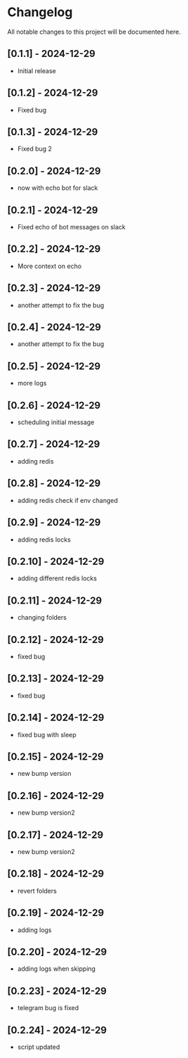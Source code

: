 # Changelog

All notable changes to this project will be documented here.

## [0.1.1] - 2024-12-29
- Initial release

## [0.1.2] - 2024-12-29
- Fixed bug

## [0.1.3] - 2024-12-29
- Fixed bug 2

## [0.2.0] - 2024-12-29
- now with echo bot for slack

## [0.2.1] - 2024-12-29
- Fixed echo of bot messages on slack

## [0.2.2] - 2024-12-29
- More context on echo

## [0.2.3] - 2024-12-29
- another attempt to fix the bug

## [0.2.4] - 2024-12-29
- another attempt to fix the bug

## [0.2.5] - 2024-12-29
- more logs

## [0.2.6] - 2024-12-29
- scheduling initial message

## [0.2.7] - 2024-12-29
- adding redis

## [0.2.8] - 2024-12-29
- adding redis check if env changed

## [0.2.9] - 2024-12-29
- adding redis locks

## [0.2.10] - 2024-12-29
- adding different redis locks

## [0.2.11] - 2024-12-29
- changing folders

## [0.2.12] - 2024-12-29
- fixed bug

## [0.2.13] - 2024-12-29
- fixed bug

## [0.2.14] - 2024-12-29
- fixed bug with sleep

## [0.2.15] - 2024-12-29
- new bump version

## [0.2.16] - 2024-12-29
- new bump version2

## [0.2.17] - 2024-12-29
- new bump version2

## [0.2.18] - 2024-12-29
- revert folders

## [0.2.19] - 2024-12-29
- adding logs

## [0.2.20] - 2024-12-29
- adding logs when skipping

## [0.2.23] - 2024-12-29
- telegram bug is fixed

## [0.2.24] - 2024-12-29
- script updated
